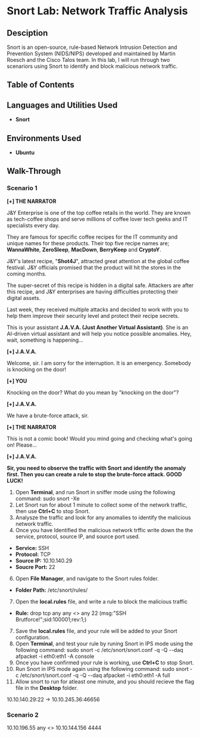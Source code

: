 # Snort Lab: Network Traffic Analysis

## Desciption
Snort is an open-source, rule-based Network Intrusion Detection and Prevention System (NIDS/NIPS) developed and maintained by Martin Roesch and the Cisco Talos team. In this lab, I will run through two scenariors using Snort to identify and block malicious network traffic.

## Table of Contents

## Languages and Utilities Used

* **Snort** 

## Environments Used

* **Ubuntu**

## Walk-Through

### Scenario 1

**[+] THE NARRATOR**

J&Y Enterprise is one of the top coffee retails in the world. They are known as tech-coffee shops and serve millions of coffee lover tech geeks and IT specialists every day. 

They are famous for specific coffee recipes for the IT community and unique names for these products. Their top five recipe names are; **WannaWhite**, **ZeroSleep**, **MacDown**, **BerryKeep** and **CryptoY**.

J&Y's latest recipe, "**Shot4J**", attracted great attention at the global coffee festival. J&Y officials promised that the product will hit the stores in the coming months. 

The super-secret of this recipe is hidden in a digital safe. Attackers are after this recipe, and J&Y enterprises are having difficulties protecting their digital assets.

Last week, they received multiple attacks and decided to work with you to help them improve their security level and protect their recipe secrets.  

This is your assistant **J.A.V.A. (Just Another Virtual Assistant)**. She is an AI-driven virtual assistant and will help you notice possible anomalies. Hey, wait, something is happening...

**[+] J.A.V.A.**

Welcome, sir. I am sorry for the interruption. It is an emergency. Somebody is knocking on the door!

**[+] YOU**

Knocking on the door? What do you mean by "knocking on the door"?

**[+] J.A.V.A.**

We have a brute-force attack, sir.

**[+] THE NARRATOR**

This is not a comic book! Would you mind going and checking what's going on! Please... 

**[+] J.A.V.A.**

**Sir, you need to observe the traffic with Snort and identify the anomaly first. Then you can create a rule to stop the brute-force attack. GOOD LUCK!**

1. Open **Terminal**, and run Snort in sniffer mode using the following command: sudo snort -Xe
2. Let Snort run for about 1 minute to collect some of the network traffic, then use **Ctrl+C** to stop Snort.
3. Analysze the traffic and look for any anomalies to identify the malicious network traffic.
4. Once you have Identified the malicious network trffic write down the the service, protocol, source IP, and source port used.
* **Service:** SSH
* **Protocol:** TCP
* **Source IP:** 10.10.140.29
* **Soucre Port:** 22

6. Open **File Manager**, and navigate to the Snort rules folder.
* **Folder Path:** /etc/snort/rules/

7. Open the **local.rules** file, and write a rule to block the malicious traffic
* **Rule:** drop tcp any any <> any 22 (msg:"SSH Brutforce!";sid:100001;rev:1;)

7. Save the **local.rules** file, and your rule will be added to your Snort configuration.
8. Open **Terminal**, and test your rule by runing Snort in IPS mode using the following command: sudo snort -c /etc/snort/snort.conf -q -Q --daq afpacket -i eth0:eth1 -A console
9. Once you have confirmed your rule is working, use **Ctrl+C** to stop Snort.
10. Run Snort in IPS mode again using the following command: sudo snort -c /etc/snort/snort.conf -q -Q --daq afpacket -i eth0:eth1 -A full
11. Allow snort to run for atleast one minute, and you should recieve the flag file in the **Desktop** folder.

10.10.140.29:22 -> 10.10.245.36:46656

### Scenario 2

10.10.196.55 any <> 10.10.144.156 4444
